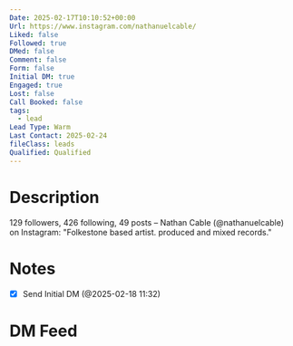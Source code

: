 ```yaml
---
Date: 2025-02-17T10:10:52+00:00
Url: https://www.instagram.com/nathanuelcable/
Liked: false
Followed: true
DMed: false
Comment: false
Form: false
Initial DM: true
Engaged: true
Lost: false
Call Booked: false
tags:
  - lead
Lead Type: Warm
Last Contact: 2025-02-24
fileClass: leads
Qualified: Qualified
---
```

# Description
129 followers, 426 following, 49 posts – Nathan Cable (@nathanuelcable) on Instagram: "Folkestone based artist. produced and mixed records."
# Notes
- [x] Send Initial DM (@2025-02-18 11:32)
# DM Feed